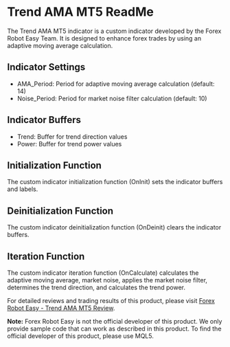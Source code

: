 # Trend AMA MT5 ReadMe

The Trend AMA MT5 indicator is a custom indicator developed by the Forex Robot Easy Team. It is designed to enhance forex trades by using an adaptive moving average calculation.

## Indicator Settings
- AMA_Period: Period for adaptive moving average calculation (default: 14)
- Noise_Period: Period for market noise filter calculation (default: 10)

## Indicator Buffers
- Trend: Buffer for trend direction values
- Power: Buffer for trend power values

## Initialization Function
The custom indicator initialization function (OnInit) sets the indicator buffers and labels.

## Deinitialization Function
The custom indicator deinitialization function (OnDeinit) clears the indicator buffers.

## Iteration Function
The custom indicator iteration function (OnCalculate) calculates the adaptive moving average, market noise, applies the market noise filter, determines the trend direction, and calculates the trend power.

For detailed reviews and trading results of this product, please visit [Forex Robot Easy - Trend AMA MT5 Review](https://forexroboteasy.com/forex-robot-review/trend-ama-mt5-review-enhancing-forex-trades-with-adaptive-moving-average/).

**Note:** Forex Robot Easy is not the official developer of this product. We only provide sample code that can work as described in this product. To find the official developer of this product, please use MQL5.
